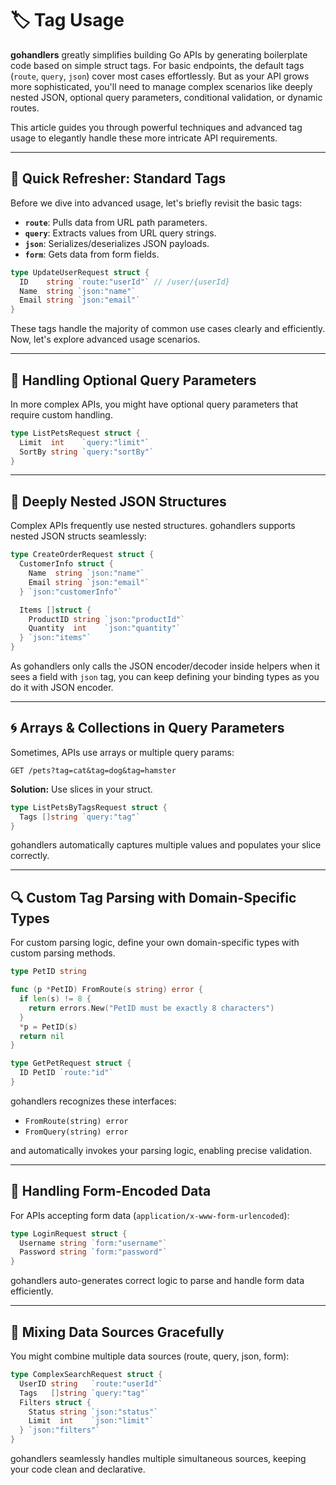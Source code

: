 # 🏷️ Tag Usage

**gohandlers** greatly simplifies building Go APIs by generating boilerplate code based on simple struct tags. For basic endpoints, the default tags (`route`, `query`, `json`) cover most cases effortlessly. But as your API grows more sophisticated, you'll need to manage complex scenarios like deeply nested JSON, optional query parameters, conditional validation, or dynamic routes.

This article guides you through powerful techniques and advanced tag usage to elegantly handle these more intricate API requirements.

---

## 👟 Quick Refresher: Standard Tags

Before we dive into advanced usage, let's briefly revisit the basic tags:

-   **`route`**: Pulls data from URL path parameters.
-   **`query`**: Extracts values from URL query strings.
-   **`json`**: Serializes/deserializes JSON payloads.
-   **`form`**: Gets data from form fields.

```go
type UpdateUserRequest struct {
  ID    string `route:"userId"` // /user/{userId}
  Name  string `json:"name"`
  Email string `json:"email"`
}
```

These tags handle the majority of common use cases clearly and efficiently. Now, let's explore advanced usage scenarios.

---

## 🚦 Handling Optional Query Parameters

In more complex APIs, you might have optional query parameters that require custom handling.

```go
type ListPetsRequest struct {
  Limit  int    `query:"limit"`
  SortBy string `query:"sortBy"`
}
```

---

## 🌳 Deeply Nested JSON Structures

Complex APIs frequently use nested structures. gohandlers supports nested JSON structs seamlessly:

```go
type CreateOrderRequest struct {
  CustomerInfo struct {
    Name  string `json:"name"`
    Email string `json:"email"`
  } `json:"customerInfo"`

  Items []struct {
    ProductID string `json:"productId"`
    Quantity  int    `json:"quantity"`
  } `json:"items"`
}
```

As gohandlers only calls the JSON encoder/decoder inside helpers when it sees a field with `json` tag, you can keep defining your binding types as you do it with JSON encoder.

---

## 🌀 Arrays & Collections in Query Parameters

Sometimes, APIs use arrays or multiple query params:

```
GET /pets?tag=cat&tag=dog&tag=hamster
```

**Solution:** Use slices in your struct.

```go
type ListPetsByTagsRequest struct {
  Tags []string `query:"tag"`
}
```

gohandlers automatically captures multiple values and populates your slice correctly.

---

## 🔍 Custom Tag Parsing with Domain-Specific Types

For custom parsing logic, define your own domain-specific types with custom parsing methods.

```go
type PetID string

func (p *PetID) FromRoute(s string) error {
  if len(s) != 8 {
    return errors.New("PetID must be exactly 8 characters")
  }
  *p = PetID(s)
  return nil
}

type GetPetRequest struct {
  ID PetID `route:"id"`
}
```

gohandlers recognizes these interfaces:

-   `FromRoute(string) error`
-   `FromQuery(string) error`

and automatically invokes your parsing logic, enabling precise validation.

---

## 🚩 Handling Form-Encoded Data

For APIs accepting form data (`application/x-www-form-urlencoded`):

```go
type LoginRequest struct {
  Username string `form:"username"`
  Password string `form:"password"`
}
```

gohandlers auto-generates correct logic to parse and handle form data efficiently.

---

## 📌 Mixing Data Sources Gracefully

You might combine multiple data sources (route, query, json, form):

```go
type ComplexSearchRequest struct {
  UserID string   `route:"userId"`
  Tags   []string `query:"tag"`
  Filters struct {
    Status string `json:"status"`
    Limit  int    `json:"limit"`
  } `json:"filters"`
}
```

gohandlers seamlessly handles multiple simultaneous sources, keeping your code clean and declarative.
